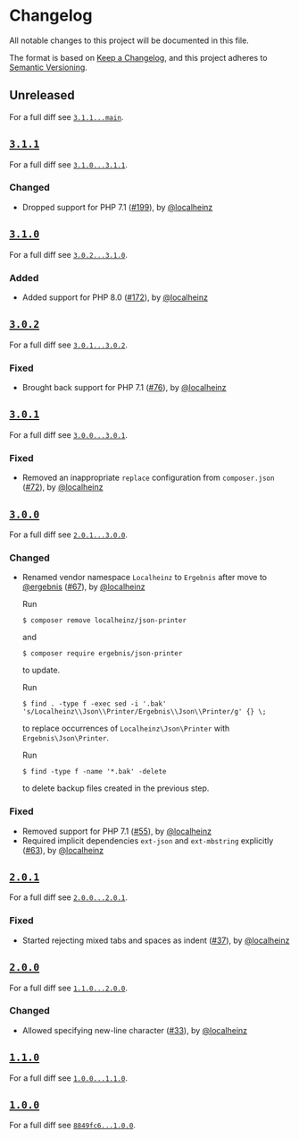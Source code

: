 # Changelog

All notable changes to this project will be documented in this file.

The format is based on [Keep a Changelog](https://keepachangelog.com/en/1.0.0/), and this project adheres to [Semantic Versioning](https://semver.org/spec/v2.0.0.html).

## Unreleased

For a full diff see [`3.1.1...main`][3.1.1...main].

## [`3.1.1`][3.1.1]

For a full diff see [`3.1.0...3.1.1`][3.1.0...3.1.1].

### Changed

- Dropped support for PHP 7.1 ([#199]), by [@localheinz]

## [`3.1.0`][3.1.0]

For a full diff see [`3.0.2...3.1.0`][3.0.2...3.1.0].

### Added

- Added support for PHP 8.0 ([#172]), by [@localheinz]

## [`3.0.2`][3.0.2]

For a full diff see [`3.0.1...3.0.2`][3.0.1...3.0.2].

### Fixed

- Brought back support for PHP 7.1 ([#76]), by [@localheinz]

## [`3.0.1`][3.0.1]

For a full diff see [`3.0.0...3.0.1`][3.0.0...3.0.1].

### Fixed

- Removed an inappropriate `replace` configuration from `composer.json` ([#72]), by [@localheinz]

## [`3.0.0`][3.0.0]

For a full diff see [`2.0.1...3.0.0`][2.0.1...3.0.0].

### Changed

- Renamed vendor namespace `Localheinz` to `Ergebnis` after move to [@ergebnis] ([#67]), by [@localheinz]

  Run

  ```
  $ composer remove localheinz/json-printer
  ```

  and

  ```
  $ composer require ergebnis/json-printer
  ```

  to update.

  Run

  ```
  $ find . -type f -exec sed -i '.bak' 's/Localheinz\\Json\\Printer/Ergebnis\\Json\\Printer/g' {} \;
  ```

  to replace occurrences of `Localheinz\Json\Printer` with `Ergebnis\Json\Printer`.

  Run

  ```
  $ find -type f -name '*.bak' -delete
  ```

  to delete backup files created in the previous step.

### Fixed

- Removed support for PHP 7.1 ([#55]), by [@localheinz]
- Required implicit dependencies `ext-json` and `ext-mbstring` explicitly ([#63]), by [@localheinz]

## [`2.0.1`][2.0.1]

For a full diff see [`2.0.0...2.0.1`][2.0.0...2.0.1].

### Fixed

- Started rejecting mixed tabs and spaces as indent ([#37]), by [@localheinz]

## [`2.0.0`][2.0.0]

For a full diff see [`1.1.0...2.0.0`][1.1.0...2.0.0].

### Changed

- Allowed specifying new-line character ([#33]), by [@localheinz]

## [`1.1.0`][1.1.0]

For a full diff see [`1.0.0...1.1.0`][1.0.0...1.1.0].

## [`1.0.0`][1.0.0]

For a full diff see [`8849fc6...1.0.0`][8849fc6...1.0.0].

[1.0.0]: https://github.com/ergebnis/json-printer/releases/tag/1.0.0
[1.1.0]: https://github.com/ergebnis/json-printer/releases/tag/1.1.0
[2.0.0]: https://github.com/ergebnis/json-printer/releases/tag/2.0.0
[2.0.1]: https://github.com/ergebnis/json-printer/releases/tag/2.0.1
[3.0.0]: https://github.com/ergebnis/json-printer/releases/tag/3.0.0
[3.0.1]: https://github.com/ergebnis/json-printer/releases/tag/3.0.1
[3.0.2]: https://github.com/ergebnis/json-printer/releases/tag/3.0.2
[3.1.0]: https://github.com/ergebnis/json-printer/releases/tag/3.1.0
[3.1.1]: https://github.com/ergebnis/json-printer/releases/tag/3.1.1

[8849fc6...1.0.0]: https://github.com/ergebnis/json-printer/compare/8849fc6...1.0.0
[1.0.0...1.1.0]: https://github.com/ergebnis/json-printer/compare/1.0.0...1.1.0
[1.1.0...2.0.0]: https://github.com/ergebnis/json-printer/compare/1.1.0...2.0.0
[2.0.0...2.0.1]: https://github.com/ergebnis/json-printer/compare/2.0.0...2.0.1
[2.0.1...3.0.0]: https://github.com/ergebnis/json-printer/compare/2.0.1...3.0.0
[3.0.0...3.0.1]: https://github.com/ergebnis/json-printer/compare/3.0.0...3.0.1
[3.0.1...3.0.2]: https://github.com/ergebnis/json-printer/compare/3.0.1...3.0.2
[3.0.2...3.1.0]: https://github.com/ergebnis/json-printer/compare/3.0.2...3.1.0
[3.1.0...3.1.1]: https://github.com/ergebnis/json-printer/compare/3.1.0...3.1.1
[3.1.1...main]: https://github.com/ergebnis/json-printer/compare/3.1.1...main

[#33]: https://github.com/ergebnis/json-printer/pull/33
[#37]: https://github.com/ergebnis/json-printer/pull/37
[#55]: https://github.com/ergebnis/json-printer/pull/55
[#63]: https://github.com/ergebnis/json-printer/pull/63
[#67]: https://github.com/ergebnis/json-printer/pull/67
[#72]: https://github.com/ergebnis/json-printer/pull/72
[#76]: https://github.com/ergebnis/json-printer/pull/77
[#172]: https://github.com/ergebnis/json-printer/pull/172
[#199]: https://github.com/ergebnis/json-printer/pull/199

[@ergebnis]: https://github.com/ergebnis
[@localheinz]: https://github.com/localheinz
